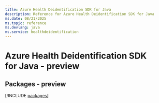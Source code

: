 ```yaml
---
title: Azure Health Deidentification SDK for Java
description: Reference for Azure Health Deidentification SDK for Java
ms.date: 08/21/2025
ms.topic: reference
ms.devlang: java
ms.service: healthdeidentification
---
```

# Azure Health Deidentification SDK for Java - preview
## Packages - preview
[!INCLUDE [packages](health-deidentification-index.md)]